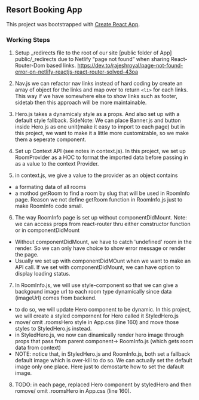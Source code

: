 ## Resort Booking App

This project was bootstrapped with [Create React App](https://github.com/facebook/create-react-app).

### Working Steps
1. Setup _redirects file to the root of our site [public folder of App] public/_redirects due to
Netlify “page not found” when sharing React-Router-Dom based links. https://dev.to/rajeshroyal/page-not-found-error-on-netlify-reactjs-react-router-solved-43oa 

2. Nav.js we can refactor nav links instead of hard coding by create an array of object for the links and map over to return ```<li>``` for each links. This way if we have somewhere else to show links such as footer, sidetab then this approach will be more maintainable.

3. Hero.js takes a dynamicaly style as a props. And also set up with a default style fallback. 
SideNote: We can place Banner.js and button inside Hero.js as one unit(make it easy to import to each page) but in this project, we want to make it a little more customizable, so we make them a seperate component.

4. Set up Context API (see notes in context.js). In this project, we set up RoomProvider as a HOC to format the imported data before passing in as a value to the context Provider.

5. in context.js, we give a value to the provider as an object contains 
- a formating data of all rooms
- a mothod getRoom to find a room by slug that will be used in RoomInfo page. Reason we not define getRoom function in RoomInfo.js just to make RoomInfo code small.

6. The way RoomInfo page is set up without componentDidMount. Note: we can access props from react-router thru either constructor function or in componentDidMount
- Without componentDidMount, we have to catch 'undefined' room in the render. So we can only have choice to show error message or render the page.
- Usually we set up with componentDidMOunt when we want to make an API call. If we set with componentDidMount, we can have option to display loading status.

7. In RoomInfo.js, we will use style-component so that we can give a backgound image url to each room type dynamically since data (imageUrl) comes from backend.
- to do so, we will update Hero component to be dynamic. In this project, we will create a styled compornent for Hero called it StyledHero.js
- move/ omit .roomsHero style in App.css (line 160) and move those styles to StyledHero.js instead.
- in StyledHero.js, we now can dinamically render hero image through props that pass from parent component-> RoomInfo.js (which gets room data from context)
- NOTE: notice that, in StyledHero.js and RoomInfo.js, both set a fallback default image which is over-kill to do so. We can actually set the default image only one place. Here just to demostarte how to set the dafault image.

8. TODO: in each page, replaced Hero component by styledHero and then romove/ omit .roomsHero in App.css (line 160).